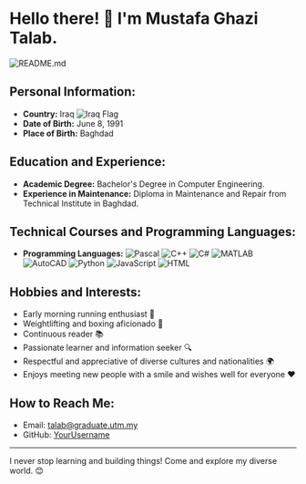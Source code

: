 # Hello there! 👋 I'm Mustafa Ghazi Talab.

![README.md](![photo_2023-04-07_16-52-05](https://github.com/MustafaGhaziTalab/MustafaGhaziTalab/assets/148042131/c0656574-1a4d-4f6b-8f60-dc4532d43ef3)
)

## Personal Information:
- **Country:** Iraq ![Iraq Flag](https://upload.wikimedia.org/wikipedia/commons/thumb/f/f6/Flag_of_Iraq.svg/20px-Flag_of_Iraq.svg.png)
- **Date of Birth:** June 8, 1991
- **Place of Birth:** Baghdad

## Education and Experience:
- **Academic Degree:** Bachelor's Degree in Computer Engineering.
- **Experience in Maintenance:** Diploma in Maintenance and Repair from Technical Institute in Baghdad.

## Technical Courses and Programming Languages:
- **Programming Languages:** 
  ![Pascal](https://devicons.github.io/devicon/devicon.git/icons/pascal/pascal-original.svg)
  ![C++](https://devicons.github.io/devicon/devicon.git/icons/cplusplus/cplusplus-original.svg)
  ![C#](https://devicons.github.io/devicon/devicon.git/icons/csharp/csharp-original.svg)
  ![MATLAB](https://devicons.github.io/devicon/devicon.git/icons/matlab/matlab-original.svg)
  ![AutoCAD](https://devicons.github.io/devicon/devicon.git/icons/autocad/autocad-original.svg)
  ![Python](https://devicons.github.io/devicon/devicon.git/icons/python/python-original.svg)
  ![JavaScript](https://devicons.github.io/devicon/devicon.git/icons/javascript/javascript-original.svg)
  ![HTML](https://devicons.github.io/devicon/devicon.git/icons/html5/html5-original.svg)

## Hobbies and Interests:
- Early morning running enthusiast 🏃
- Weightlifting and boxing aficionado 🥊
- Continuous reader 📚
- Passionate learner and information seeker 🔍
- Respectful and appreciative of diverse cultures and nationalities 🌍
- Enjoys meeting new people with a smile and wishes well for everyone ❤️

## How to Reach Me:
- Email: [talab@graduate.utm.my](mailto:talab@graduate.utm.my)
- GitHub: [YourUsername](https://github.com/MustafaGhaziTalab)

---
I never stop learning and building things! Come and explore my diverse world. 😊

